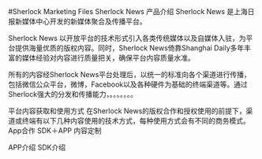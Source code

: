 #Sherlock Marketing Files
Sherlock News 产品介绍
Sherlock News 是上海日报新媒体中心开发的新媒体聚合及传播平台。

Sherlock News 以开放平台的技术形式引入各类传统媒体以及自媒体入驻，为平台提供海量优质的版权内容。同时，Sherlock News倚靠Shanghai Daily多年丰富的媒体经验对内容进行质量把关，确保平台内容质量水准。

所有的内容经Sherlock News平台处理后，以统一的标准向各个渠道进行传播，包括微信公众平台，微博，Facebook以及各种硬件为基础的终端渠道等。通过Sherlock强大的分发和传播能力，。。。。。。。

平台内容获取和使用方式
在Sherlock News的版权合作和授权使用的前提下，渠道或终端有以下几种内容使用的技术方式，每种使用方式会有不同的商务模式。
App合作
SDK＋APP
内容定制

APP介绍
SDK介绍